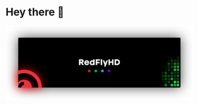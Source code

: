 # Hey there :wave:

<img src="https://github.com/RedFlyHD/RedFlyHD/blob/main/REDFLY%20BANNER.png?raw=true" alt="Hello world">


</p>
